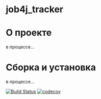 # job4j_tracker
# О проекте
в процессе...

# Сборка и установка
в процессе...

[![Build Status](https://app.travis-ci.com/alxkzncoff/job4j_tracker.svg?branch=master)](https://app.travis-ci.com/alxkzncoff/job4j_tracker)
[![codecov](https://codecov.io/gh/alxkzncoff/job4j_tracker/branch/master/graph/badge.svg?token=2TSN4CY8L8)](https://codecov.io/gh/alxkzncoff/job4j_tracker)